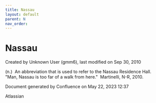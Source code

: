 ```yaml
---
title: Nassau
layout: default
parent: N
nav_order:
---
```


# Nassau

Created by  Unknown User (gmm6), last modified on Sep 30, 2010

(n.)  An abbreviation that is used to refer to the Nassau Residence Hall.  &quot;Man, Nassau is too far of a walk from here.&quot;  Martinelli, N-R, 2010.

Document generated by Confluence on May 22, 2023 12:37

Atlassian
